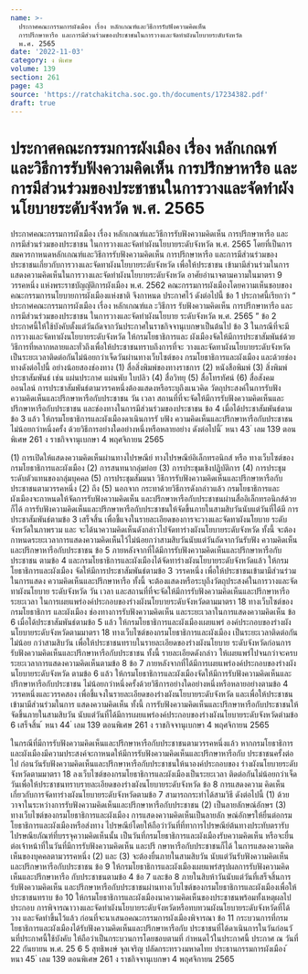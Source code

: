 ```yaml
---
name: >-
  ประกาศคณะกรรมการผังเมือง เรื่อง หลักเกณฑ์และวิธีการรับฟังความคิดเห็น
  การปรึกษาหารือ และการมีส่วนร่วมของประชาชนในการวางและจัดทำผังนโยบายระดับจังหวัด
  พ.ศ. 2565
date: '2022-11-03'
category: ง พิเศษ
volume: 139
section: 261
page: 43
source: 'https://ratchakitcha.soc.go.th/documents/17234382.pdf'
draft: true
---
```


# ประกาศคณะกรรมการผังเมือง เรื่อง หลักเกณฑ์และวิธีการรับฟังความคิดเห็น การปรึกษาหารือ และการมีส่วนร่วมของประชาชนในการวางและจัดทำผังนโยบายระดับจังหวัด พ.ศ. 2565

ประกาศคณะกรรมการผังเมือง เรื่อง หลักเกณฑ์และวิธีการรับฟังความคิดเห็น การปรึกษาหารือ และการมีส่วนร่วมของประชาชน ในการวางและจัดทำผังนโยบายระดับจังหวัด พ.ศ. 2565 โดยที่เป็นการสมควรกาหนดหลักเกณฑ์และวิธีการรับฟังความคิดเห็น การปรึกษาหารือ และการมีส่วนร่วมของประชาชนเกี่ยวกับการวางและจัดทาผังนโยบายระดับจังหวัด เพื่อให้ประชาชน เข้ามามีส่วนร่วมในการแสดงความคิดเห็นในการวางและจัดทำผังนโยบายระดับจังหวัด อาศัยอำนาจตามความในมาตรา 9 วรรคหนึ่ง แห่งพระราชบัญญัติการผังเมือง พ.ศ. 2562 คณะกรรมการผังเมืองโดยความเห็นชอบของคณะกรรมการนโยบายการผังเมืองแห่งชาติ จึงกาหนด ประกาศไว้ ดังต่อไปนี้ ข้อ 1 ประกาศนี้เรียกว่า “ ประกาศคณะกรรมการผังเมือง เรื่อง หลักเกณฑ์แล ะวิธีการ รับฟังความคิดเห็น การปรึกษาหารือ และการมีส่วนร่วมของประชาชน ในการวางและจัดทำผังนโยบาย ระดับจังหวัด พ.ศ. 2565 ” ข้อ 2 ประกาศนี้ให้ใช้บังคับตั้งแต่วันถัดจากวันประกาศในราชกิจจานุเบกษาเป็นต้นไป ข้อ 3 ในกรณีที่จะมีการวางและจัดทาผังนโยบายระดับจังหวัด ให้กรมโยธาธิการและ ผังเมืองจัดให้มีการประชาสัมพันธ์ด้วยวิธีการที่หลากหลายและทั่วถึงเพื่อให้ประชาชนทราบถึงการที่จะ วางและจัดทาผังนโยบายระดับจังหวัดเป็นระยะเวลาติดต่อกันไม่น้อยกว่าเจ็ดวันผ่านทางเว็บไซต์ของ กรมโยธาธิการและผังเมือง และด้วยช่องทางดังต่อไปนี้ อย่างน้อยสองช่องทาง (1) สื่อสิ่งพิมพ์ของทางราชการ (2) หนังสือพิมพ์ (3) สิ่งพิมพ์ประชาสัมพันธ์ เช่น แผ่นประกาศ แผ่นพับ ใบปลิว (4) สื่อวิทยุ (5) สื่อโทรทัศน์ (6) สื่อสังคมออนไลน์ การประชาสัมพันธ์ตามวรรคหนึ่งต้องแสดงหรือระบุถึงแนวคิด วัตถุประสงค์ในการรับฟัง ความคิดเห็นและปรึกษาหารือกับประชาชน วัน เวลา สถานที่ที่จะจัดให้มีการรับฟังความคิดเห็นและ ปรึกษาหารือกับประชาชน และช่องทางในการมีส่วนร่วมของประชาชน ข้อ 4 เมื่อได้ประชาสัมพันธ์ตามข้อ 3 แล้ว ให้กรมโยธาธิการและผังเมืองดาเนินการรั บฟัง ความคิดเห็นและปรึกษาหารือกับประชาชนไม่น้อยกว่าหนึ่งครั้ง ด้วยวิธีการอย่างใดอย่างหนึ่งหรือหลายอย่าง ดังต่อไปนี้ ้ หนา 43 ่ เลม 139 ตอนพิเศษ 261 ง ราชกิจจานุเบกษา 4 พฤศจิกายน 2565

(1) การเปิดให้แสดงความคิดเห็นผ่านทางไปรษณีย์ ทางไปรษณีย์อิเล็กทรอนิกส์ หรือ ทางเว็บไซต์ของกรมโยธาธิการและผังเมือง (2) การสนทนากลุ่มย่อย (3) การประชุมเชิงปฏิบัติการ (4) การประชุมระดับตัวแทนของกลุ่มบุคคล (5) การประชุมสัมมนา วิธีการรับฟังความคิดเห็นและปรึกษาหารือกับประชาชนตามวรรคหนึ่ง (2) ถึง (5) นอกจาก กระทาด้วยวิธีการดังกล่าวแล้ว กรมโยธาธิการและผังเมืองจะกาหนดให้จัดการรับฟังความคิดเห็น และปรึกษาหารือกับประชาชนผ่านสื่ออิเล็กทรอนิกส์ด้วยก็ได้ การรับฟังความคิดเห็นและปรึกษาหารือกับประชาชนให้จัดขึ้นภายในสามสิบวันนับแต่วันที่ได้มี การประชาสัมพันธ์ตามข้อ 3 เสร็จสิ้น เพื่อชี้แจงในรายละเอียดของการจะวางและจัดทาผังนโยบาย ระดับจังหวัดในภาพรวม และ จะได้นาความคิดเห็นดังกล่าวไปจัดทาร่างผังนโยบายระดับจังหวัด ทั้งนี้ จะต้องกาหนดระยะเวลาการแสดงความคิดเห็นไว้ไม่น้อยกว่าสามสิบวันนับแต่วันถัดจากวันรับฟัง ความคิดเห็นและปรึกษาหารือกับประชาชน ข้อ 5 ภายหลังจากที่ได้มีการรับฟังความคิดเห็นและปรึกษาหารือกับประชาชน ตามข้อ 4 และกรมโยธาธิการและผังเมืองได้จัดทาร่างผังนโยบายระดับจังหวัดแล้ว ให้กรมโยธาธิการและผังเมือง จัดให้มีการประชาสัมพันธ์ตามข้อ 3 วรรคหนึ่ง เพื่อให้ประชาชนเข้ามามีส่วนร่วมในการแสดง ความคิดเห็นและปรึกษาหารือ ทั้งนี้ จะต้องแสดงหรือระบุถึงวัตถุประสงค์ในการวางและจัดทาผังนโยบาย ระดับจังหวัด วัน เวลา และสถานที่ที่จะจัดให้มีการรับฟังความคิดเห็นและปรึกษาหารือ ระยะเวลา ในการเผยแพร่องค์ประกอบของร่างผังนโยบายระดับจังหวัดตามมาตรา 18 ทางเว็บไซต์ของกรมโยธาธิการ และผังเมือง ช่องทางการรับฟังความคิดเห็น และระยะเวลาในการแสดงความคิดเห็น ข้อ 6 เมื่อได้ประชาสัมพันธ์ตามข้อ 5 แล้ว ให้กรมโยธาธิการและผังเมืองเผยแพร่ องค์ประกอบของร่างผังนโยบายระดับจังหวัดตามมาตรา 18 ทางเว็บไซต์ของกรมโยธาธิการและผังเมือง เป็นระยะเวลาติดต่อกันไม่น้อย กว่าสามสิบวัน เพื่อให้ประชาชนทราบในรายละเอียดของร่างผังนโยบาย ระดับจังหวัดก่อนการรับฟังความคิดเห็นและปรึกษาหารือกับประชาชน ทั้งนี้ รายละเอียดดังกล่าว ให้เผยแพร่ไปจนกว่าจะครบระยะเวลาการแสดงความคิดเห็นตามข้อ 8 ข้อ 7 ภายหลังจากที่ได้มีการเผยแพร่องค์ประกอบของร่างผังนโยบายระดับจังหวัด ตามข้อ 6 แล้ว ให้กรมโยธาธิการและผังเมืองจัดให้มีการรับฟังความคิดเห็นและปรึกษาหารือกับประชาชน ไม่น้อยกว่าหนึ่งครั้งด้วยวิธีการอย่างใดอย่างหนึ่งหรือหลายอย่างตามข้อ 4 วรรคหนึ่งและวรรคสอง เพื่อชี้แจงในรายละเอียดของร่างผังนโยบายระดับจังหวัด และเพื่อให้ประชาชนเข้ามามีส่วนร่วมในการ แสดงความคิดเห็น ทั้งนี้ การรับฟังความคิดเห็นและปรึกษาหารือกับประชาชนให้จัดขึ้นภายในสามสิบวัน นับแต่วันที่ได้มีการเผยแพร่องค์ประกอบของร่างผังนโยบายระดับจังหวัดตำมข้อ 6 เสร็จสิ้น ้ หนา 44 ่ เลม 139 ตอนพิเศษ 261 ง ราชกิจจานุเบกษา 4 พฤศจิกายน 2565

ในกรณีที่มีการรับฟังความคิดเห็นและปรึกษาหารือกับประชาชนตามวรรคหนึ่งแล้ว หากกรมโยธาธิการและผังเมืองมีความประสงค์จะกาหนดให้มีการรับฟังความคิดเห็นและปรึกษาหารือกับ ประชาชนครั้งต่อไป ก่อนวันรับฟังความคิดเห็นและปรึกษาหารือกับประชาชนให้นาองค์ประกอบของ ร่างผังนโยบายระดับจังหวัดตามมาตรา 18 ลงเว็บไซต์ของกรมโยธาธิการและผังเมืองเป็นระยะเวลา ติดต่อกันไม่น้อยกว่าเจ็ดวันเพื่อให้ประชาชนทราบรายละเอียดของร่างผังนโยบายระดับจังหวัด ข้อ 8 การแสดงความ คิดเห็นเกี่ยวกับการจัดทาร่างผังนโยบายระดับจังหวัดตามข้อ 7 สามารถกระทำได้สามวิธี ดังต่อไปนี้ (1) ด้วยวาจาในระหว่างการรับฟังความคิดเห็นและปรึกษาหารือกับประชาชน (2) เป็นลายลักษณ์อักษร (3) ทางเว็บไซต์ของกรมโยธาธิการและผังเมือง การแสดงความคิดเห็นเป็นลายลัก ษณ์อักษรให้ยื่นต่อกรมโยธาธิการและผังเมืองหรือส่งทาง ไปรษณีย์โดยให้ถือว่าวันที่ที่ทาการไปรษณีย์ต้นทางประทับตรารับไปรษณียภัณฑ์ที่บรรจุความคิดเห็นนั้น เป็นวันที่กรมโยธาธิการและผังเมืองรับความคิดเห็น หรือจะยื่นต่อเจ้าหน้าที่ในวันที่มีการรับฟังความคิดเห็น และปรึ กษาหารือกับประชาชนก็ได้ ในการแสดงความคิดเห็นของบุคคลตามวรรคหนึ่ง (2) และ (3) จะต้องยื่นภายในสามสิบวัน นับแต่วันรับฟังความคิดเห็นและปรึกษาหารือกับประชาชน ข้อ 9 ให้กรมโยธาธิการและผังเมืองเผยแพร่สรุปผลการรับฟังความคิดเห็นและปรึกษาหารือ กับประชาชนตามข้อ 4 ข้อ 7 และข้อ 8 ภายในสิบห้าวันนับแต่วันที่เสร็จสิ้นการรับฟังความคิดเห็น และปรึกษาหารือกับประชาชนผ่านทางเว็บไซต์ของกรมโยธาธิการและผังเมืองเพื่อให้ประชาชนทราบ ข้อ 10 ให้กรมโยธาธิการและผังเมืองนาความคิดเห็นของประชาชนพร้อมทั้งเหตุผลไปประกอบ การพิจารณาวางและจัดทำผังนโยบายระดับจังหวัดหรือทบทวนผังนโยบายระดับจังหวัดที่ได้วาง และจัดทำขึ้นไว้แล้ว ก่อนที่จะนาเสนอคณะกรรมการผังเมืองพิจารณา ข้อ 11 กระบวนการที่กรมโยธาธิการและผังเมืองได้รับฟังความคิดเห็นและปรึกษาหารือกับ ประชาชนที่ได้ดาเนินการในวันก่อนวั นที่ประกาศนี้ใช้บังคับ ให้ถือว่าเป็นกระบวนการโดยชอบตามที่ กำหนดไว้ในประกาศนี้ ประกาศ ณ วันที่ 22 กันยายน พ.ศ. 25 6 5 สุทธิพงษ์ จุลเจริญ ปลัดกระทรวงมหาดไทย ประธานกรรมการผังเมือง ้ หนา 45 ่ เลม 139 ตอนพิเศษ 261 ง ราชกิจจานุเบกษา 4 พฤศจิกายน 2565
